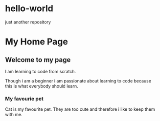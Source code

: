 # hello-world
just another repository
<html>
<html lang="en">
  <head tittle="Hello-World">
  </head>
  <body>
    <h1>My Home Page</h1>
    <h2>Welcome to my page</h2>
    <p>I am learning to code from scratch.</p>
    <p>Though i am a beginner i am passionate about learning to code because this is what everybody should learn.</p>
    <h3>My favourie pet</h3>
    <p>Cat is my favourite pet. They are too cute and therefore i like to keep them with me.</p>
    <src="https://www.google.com/url?sa=i&url=https%3A%2F%2Fwww.pinterest.com%2Fpin%2F319966748518088818%2F&psig=AOvVaw2GM_EaOXkSjFXjkJAM-eqJ&ust=1585896281693000&source=images&cd=vfe&ved=0CAIQjRxqFwoTCJCmx5aSyegCFQAAAAAdAAAAABAD"
         alt="cats like comfort">
  </body>
  </html>
